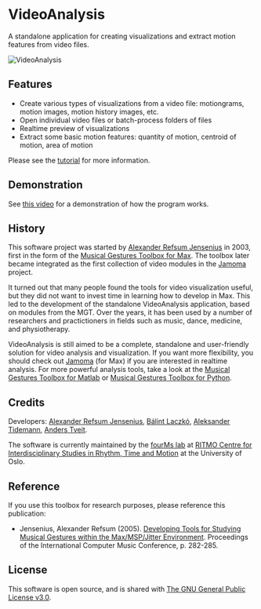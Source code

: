 # VideoAnalysis

A standalone application for creating visualizations and extract motion features from video files. 

![VideoAnalysis](https://github.com/fourMs/VideoAnalysis/raw/master/documentation/img/ExportButton.png)

## Features

- Create various types of visualizations from a video file: motiongrams, motion images, motion history images, etc.
- Open individual video files or batch-process folders of files
- Realtime preview of visualizations
- Extract some basic motion features: quantity of motion, centroid of motion, area of motion

Please see the [tutorial](https://github.com/fourMs/VideoAnalysis/wiki) for more information.

## Demonstration

See [this video](https://www.youtube.com/embed/vvuiir2vDfQ) for a demonstration of how the program works. 


## History

This software project was started by [Alexander Refsum Jensenius](http://people.uio.no/alexanje) in 2003, first in the form of the [Musical Gestures Toolbox for Max](http://www.uio.no/english/research/groups/fourms/downloads/software/musicalgesturestoolbox/). The toolbox later became integrated as the first collection of video modules in the [Jamoma](http://www.jamoma.org) project. 

It turned out that many people found the tools for video visualization useful, but they did not want to invest time in learning how to develop in Max. This led to the development of the standalone VideoAnalysis application, based on modules from the MGT. Over the years, it has been used by a number of researchers and practictioners in fields such as music, dance, medicine, and physiotherapy. 

VideoAnalysis is still aimed to be a complete, standalone and user-friendly solution for video analysis and visualization. If you want more flexibility, you should check out [Jamoma](http://www.jamoma.org) (for Max) if you are interested in realtime analysis. For more powerful analysis tools, take a look at the [Musical Gestures Toolbox for Matlab](https://github.com/fourMs/MGT-matlab/) or [Musical Gestures Toolbox for Python](https://github.com/fourMs/MGT-python).

## Credits

Developers: [Alexander Refsum Jensenius](http://people.uio.no/alexanje), [Bálint Laczkó](https://github.com/balintlaczko), [Aleksander Tidemann](https://github.com/AleksanderTidemann), [Anders Tveit](https://anderstveit.com/wordpress/).

The software is currently maintained by the [fourMs lab](https://github.com/fourMs) at [RITMO Centre for Interdisciplinary Studies in Rhythm, Time and Motion](https://www.uio.no/ritmo/english/) at the University of Oslo.

## Reference

If you use this toolbox for research purposes, please reference this publication: 

- Jensenius, Alexander Refsum (2005). [Developing Tools for Studying Musical Gestures within the Max/MSP/Jitter Environment](https://www.duo.uio.no/handle/10852/26907). Proceedings of the International Computer Music Conference, p. 282-285. 

## License

This software is open source, and is shared with [The GNU General Public License v3.0](https://www.gnu.org/licenses/gpl-3.0.html).
